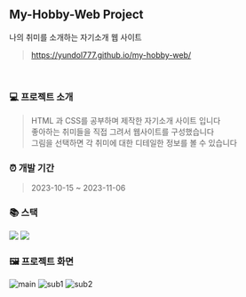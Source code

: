 ## My-Hobby-Web Project

나의 취미를 소개하는 자기소개 웹 사이트 <br/>
><https://yundol777.github.io/my-hobby-web/>

<br/>

### 💻 프로젝트 소개

>HTML 과 CSS를 공부하며 제작한 자기소개 사이트 입니다 <br/>
>좋아하는 취미들을 직접 그려서 웹사이트를 구성했습니다 <br/>
>그림을 선택하면 각 취미에 대한 디테일한 정보를 볼 수 있습니다

### ⏰ 개발 기간

> 2023-10-15 ~ 2023-11-06

### 📚 스택
<div>
  <img src="https://img.shields.io/badge/html5-E34F26?style=for-the-badge&logo=html5&logoColor=white">
  <img src="https://img.shields.io/badge/css-1572B6?style=for-the-badge&logo=css3&logoColor=white">
</div>

### 🖼️ 프로젝트 화면

![main](https://github.com/yundol777/my-hobby-web/assets/133326746/5a9f9cec-c62d-4e21-ab1b-e8f5a7e49d4c)
![sub1](https://github.com/yundol777/my-hobby-web/assets/133326746/c01dc82a-9682-49b6-b2dc-2f9b7f59c365)
![sub2](https://github.com/yundol777/my-hobby-web/assets/133326746/f26208ba-fb85-488a-bb62-0dd1ff0f3f59)



